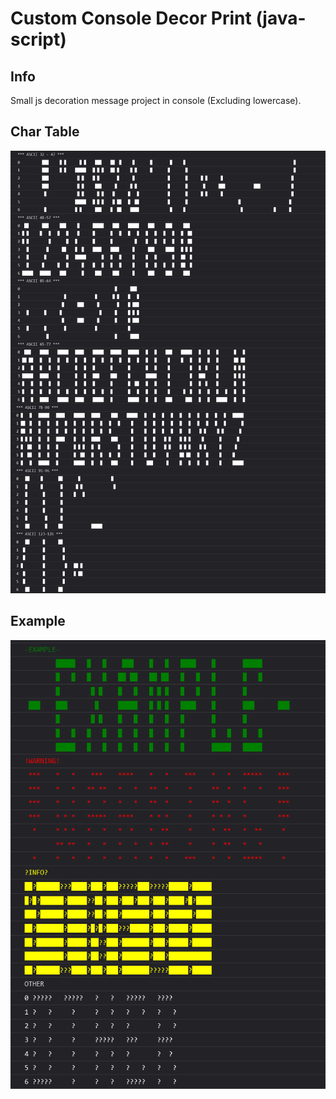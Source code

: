 # Custom Console Decor Print (java-script)
## Info
Small js decoration message project in console (Excluding lowercase).

## Char Table
![Alt text](/example-image/char-list.png "Char table")

## Example
![Alt text](/example-image/example.png "Example")
